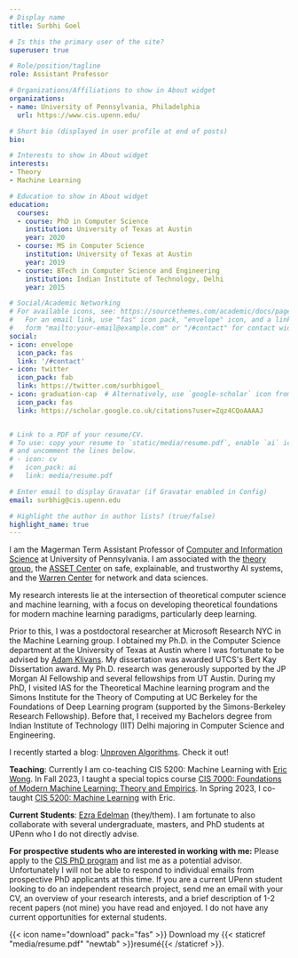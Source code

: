 ```yaml
---
# Display name
title: Surbhi Goel

# Is this the primary user of the site?
superuser: true

# Role/position/tagline
role: Assistant Professor

# Organizations/Affiliations to show in About widget
organizations:
- name: University of Pennsylvania, Philadelphia
  url: https://www.cis.upenn.edu/

# Short bio (displayed in user profile at end of posts)
bio: 

# Interests to show in About widget
interests:
- Theory
- Machine Learning

# Education to show in About widget
education:
  courses:
  - course: PhD in Computer Science
    institution: University of Texas at Austin
    year: 2020
  - course: MS in Computer Science
    institution: University of Texas at Austin
    year: 2019
  - course: BTech in Computer Science and Engineering
    institution: Indian Institute of Technology, Delhi
    year: 2015

# Social/Academic Networking
# For available icons, see: https://sourcethemes.com/academic/docs/page-builder/#icons
#   For an email link, use "fas" icon pack, "envelope" icon, and a link in the
#   form "mailto:your-email@example.com" or "/#contact" for contact widget.
social:
- icon: envelope
  icon_pack: fas
  link: '/#contact'
- icon: twitter
  icon_pack: fab
  link: https://twitter.com/surbhigoel_
- icon: graduation-cap  # Alternatively, use `google-scholar` icon from `ai` icon pack
  icon_pack: fas
  link: https://scholar.google.co.uk/citations?user=Zqz4CQoAAAAJ


# Link to a PDF of your resume/CV.
# To use: copy your resume to `static/media/resume.pdf`, enable `ai` icons in `params.toml`, 
# and uncomment the lines below.
# - icon: cv
#   icon_pack: ai
#   link: media/resume.pdf

# Enter email to display Gravatar (if Gravatar enabled in Config)
email: surbhig@cis.upenn.edu

# Highlight the author in author lists? (true/false)
highlight_name: true
---
```


I am the Magerman Term Assistant Professor of [Computer and Information Science](https://www.cis.upenn.edu/) at University of Pennsylvania. I am associated with the [theory group](http://theory.cis.upenn.edu/), the [ASSET Center](https://blog.seas.upenn.edu/penn-engineerings-new-asset-center-will-focus-on-the-safety-explainability-and-trustworthiness-of-ai-systems/) on safe, explainable, and trustworthy AI systems, and the [Warren Center](https://warrencenter.upenn.edu/) for network and data sciences. 
 
My research interests lie at the intersection of theoretical computer science and machine learning, with a focus on developing theoretical foundations for modern machine learning paradigms, particularly deep learning. 

Prior to this, I was a postdoctoral researcher at Microsoft Research NYC in the Machine Learning group. I obtained my Ph.D. in the Computer Science department at the University of Texas at Austin where I was fortunate to be advised by [Adam Klivans](https://www.cs.utexas.edu/users/klivans/). My dissertation was awarded UTCS's Bert Kay Dissertation award. My Ph.D. research was generously supported by the JP Morgan AI Fellowship and several fellowships from UT Austin. During my PhD, I visited IAS for the Theoretical Machine learning program and the Simons Institute for the Theory of Computing at UC Berkeley for the Foundations of Deep Learning program (supported by the Simons-Berkeley Research Fellowship). Before that, I received my Bachelors degree from Indian Institute of Technology (IIT) Delhi majoring in Computer Science and Engineering.

I recently started a blog: [Unproven Algorithms](https://unprovenalgos.github.io/). Check it out!

**Teaching**: Currently I am co-teaching CIS 5200: Machine Learning with [Eric Wong](https://riceric22.github.io/). In Fall 2023, I taught a special topics course [CIS 7000: Foundations of Modern Machine Learning: Theory and Empirics](https://surbhi18.github.io/FoMML/). In Spring 2023, I co-taught [CIS 5200: Machine Learning](https://machine-learning-upenn.github.io/) with Eric.

**Current Students**: [Ezra Edelman](https://www.ezraedelman.com/) (they/them). I am fortunate to also collaborate with several undergraduate, masters, and PhD students at UPenn who I do not directly advise.

**For prospective students who are interested in working with me:** Please apply to the [CIS PhD program](https://www.cis.upenn.edu/graduate/how-to-apply/) and list me as a potential advisor. Unfortunately I will not be able to respond to individual emails from prospective PhD applicants at this time. If you are a current UPenn student looking to do an independent research project, send me an email with your CV, an overview of your research interests, and a brief description of 1-2 recent papers (not mine) you have read and enjoyed. I do not have any current opportunities for external students.

{{< icon name="download" pack="fas" >}} Download my {{< staticref "media/resume.pdf" "newtab" >}}resumé{{< /staticref >}}.
